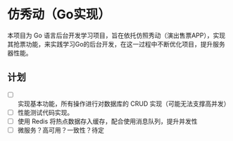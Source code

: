# 仿秀动（Go实现）

本项目为 Go 语言后台开发学习项目，旨在依托仿照秀动（演出售票APP），实现其抢票功能，来实践学习Go的后台开发，在这一过程中不断优化项目，提升服务器性能。

## 计划

- [ ] 实现基本功能，所有操作进行对数据库的 CRUD 实现（可能无法支撑高并发）
- [ ] 性能测试代码实现。
- [ ] 使用 Redis 将热点数据存入缓存，配合使用消息队列，提升并发性
- [ ] 微服务？高可用？一致性？待定
